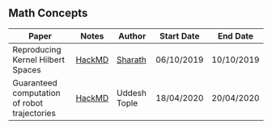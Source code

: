 ## Math Concepts

| Paper | Notes | Author | Start Date | End Date |
| -------- | -------- | -------- | -------- | -------- |
| Reproducing Kernel Hilbert Spaces | [HackMD](https://hackmd.io/@FtbpSED3RQWclbmbmkChEA/rkTjKdRMS) | [Sharath](https://sharathraparthy.github.io/) | 06/10/2019 |  10/10/2019     |
| Guaranteed computation of robot trajectories | [HackMD](https://hackmd.io/@kZ5m8OgNSouLVUfdO4Vu3w/r1CrveDuI/edit) | Uddesh Tople | 18/04/2020 |  20/04/2020  |
